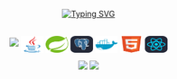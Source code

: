 <p align="center">
  <a href="https://git.io/typing-svg">
    <img src="https://readme-typing-svg.demolab.com?font=Fira+Code&weight=600&size=25&pause=1000&color=ffffff&random=false&width=435&height=40&lines=Ol%C3%A1%2C+eu+sou+Matheus+Felipe!" alt="Typing SVG">
  </a>
</p>

<div align="center">
  
</div>

    
  <div style="display: inline_block" align="center"><br>
     <img src="https://skillicons.dev/icons?i=nodejs,react,docker,postgresql,java,spring" />
  <img align="center" alt="Java" height="30" width="40" src="https://raw.githubusercontent.com/devicons/devicon/master/icons/java/java-original.svg">
  <img align="center" alt="spring" height="30" width="40" src="https://raw.githubusercontent.com/devicons/devicon/master/icons/spring/spring-original.svg">
  <img align="center" alt="MySQL" height="30" width="40" src="https://raw.githubusercontent.com/tandpfun/skill-icons/65dea6c4eaca7da319e552c09f4cf5a9a8dab2c8/icons/PostgreSQL-Dark.svg">
  <img align="center" alt="docker" height="30" width="40" src="https://raw.githubusercontent.com/devicons/devicon/master/icons/docker/docker-plain.svg">
  <img align="center" alt="HTML" height="30" width="40" src="https://raw.githubusercontent.com/devicons/devicon/master/icons/html5/html5-original.svg">
  <img align="center" alt="Js" height="30" width="40" src="https://raw.githubusercontent.com/tandpfun/skill-icons/65dea6c4eaca7da319e552c09f4cf5a9a8dab2c8/icons/React-Dark.svg">

</div>

  <p></p>
  <div align="center"> 
  <a href = "mailto:matheusfelipem2704@gmail.com"><img src="https://img.shields.io/badge/-Gmail-%23333?style=for-the-badge&logo=gmail&logoColor=white"></a>
  <a href=""><img src="https://img.shields.io/badge/-LinkedIn-%230077B5?style=for-the-badge&logo=linkedin&logoColor=white"></a> 

 
</div>

